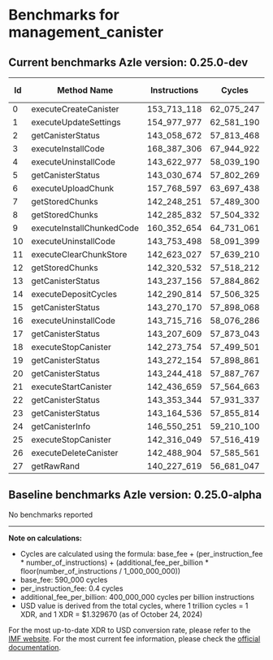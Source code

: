 # Benchmarks for management_canister

## Current benchmarks Azle version: 0.25.0-dev

| Id  | Method Name               | Instructions | Cycles     | USD           | USD/Million Calls |
| --- | ------------------------- | ------------ | ---------- | ------------- | ----------------- |
| 0   | executeCreateCanister     | 153_713_118  | 62_075_247 | $0.0000825396 | $82.53            |
| 1   | executeUpdateSettings     | 154_977_977  | 62_581_190 | $0.0000832123 | $83.21            |
| 2   | getCanisterStatus         | 143_058_672  | 57_813_468 | $0.0000768728 | $76.87            |
| 3   | executeInstallCode        | 168_387_306  | 67_944_922 | $0.0000903443 | $90.34            |
| 4   | executeUninstallCode      | 143_622_977  | 58_039_190 | $0.0000771730 | $77.17            |
| 5   | getCanisterStatus         | 143_030_674  | 57_802_269 | $0.0000768579 | $76.85            |
| 6   | executeUploadChunk        | 157_768_597  | 63_697_438 | $0.0000846966 | $84.69            |
| 7   | getStoredChunks           | 142_248_251  | 57_489_300 | $0.0000764418 | $76.44            |
| 8   | getStoredChunks           | 142_285_832  | 57_504_332 | $0.0000764618 | $76.46            |
| 9   | executeInstallChunkedCode | 160_352_654  | 64_731_061 | $0.0000860709 | $86.07            |
| 10  | executeUninstallCode      | 143_753_498  | 58_091_399 | $0.0000772424 | $77.24            |
| 11  | executeClearChunkStore    | 142_623_027  | 57_639_210 | $0.0000766411 | $76.64            |
| 12  | getStoredChunks           | 142_320_532  | 57_518_212 | $0.0000764802 | $76.48            |
| 13  | getCanisterStatus         | 143_237_156  | 57_884_862 | $0.0000769678 | $76.96            |
| 14  | executeDepositCycles      | 142_290_814  | 57_506_325 | $0.0000764644 | $76.46            |
| 15  | getCanisterStatus         | 143_270_170  | 57_898_068 | $0.0000769853 | $76.98            |
| 16  | executeUninstallCode      | 143_715_716  | 58_076_286 | $0.0000772223 | $77.22            |
| 17  | getCanisterStatus         | 143_207_609  | 57_873_043 | $0.0000769520 | $76.95            |
| 18  | executeStopCanister       | 142_273_754  | 57_499_501 | $0.0000764554 | $76.45            |
| 19  | getCanisterStatus         | 143_272_154  | 57_898_861 | $0.0000769864 | $76.98            |
| 20  | getCanisterStatus         | 143_244_418  | 57_887_767 | $0.0000769716 | $76.97            |
| 21  | executeStartCanister      | 142_436_659  | 57_564_663 | $0.0000765420 | $76.54            |
| 22  | getCanisterStatus         | 143_353_344  | 57_931_337 | $0.0000770296 | $77.02            |
| 23  | getCanisterStatus         | 143_164_536  | 57_855_814 | $0.0000769291 | $76.92            |
| 24  | getCanisterInfo           | 146_550_251  | 59_210_100 | $0.0000787299 | $78.72            |
| 25  | executeStopCanister       | 142_316_049  | 57_516_419 | $0.0000764779 | $76.47            |
| 26  | executeDeleteCanister     | 142_488_904  | 57_585_561 | $0.0000765698 | $76.56            |
| 27  | getRawRand                | 140_227_619  | 56_681_047 | $0.0000753671 | $75.36            |

## Baseline benchmarks Azle version: 0.25.0-alpha

No benchmarks reported

---

**Note on calculations:**

- Cycles are calculated using the formula: base_fee + (per_instruction_fee \* number_of_instructions) + (additional_fee_per_billion \* floor(number_of_instructions / 1_000_000_000))
- base_fee: 590_000 cycles
- per_instruction_fee: 0.4 cycles
- additional_fee_per_billion: 400_000_000 cycles per billion instructions
- USD value is derived from the total cycles, where 1 trillion cycles = 1 XDR, and 1 XDR = $1.329670 (as of October 24, 2024)

For the most up-to-date XDR to USD conversion rate, please refer to the [IMF website](https://www.imf.org/external/np/fin/data/rms_sdrv.aspx).
For the most current fee information, please check the [official documentation](https://internetcomputer.org/docs/current/developer-docs/gas-cost#execution).
